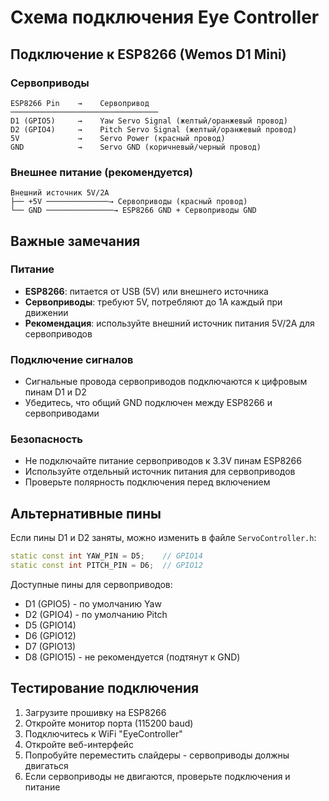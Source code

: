 # Схема подключения Eye Controller

## Подключение к ESP8266 (Wemos D1 Mini)

### Сервоприводы
```
ESP8266 Pin    →    Сервопривод
─────────────────────────────────
D1 (GPIO5)     →    Yaw Servo Signal (желтый/оранжевый провод)
D2 (GPIO4)     →    Pitch Servo Signal (желтый/оранжевый провод)
5V             →    Servo Power (красный провод)
GND            →    Servo GND (коричневый/черный провод)
```

### Внешнее питание (рекомендуется)
```
Внешний источник 5V/2A
├── +5V ──────────────→ Сервоприводы (красный провод)
└── GND ───────────────→ ESP8266 GND + Сервоприводы GND
```

## Важные замечания

### Питание
- **ESP8266**: питается от USB (5V) или внешнего источника
- **Сервоприводы**: требуют 5V, потребляют до 1A каждый при движении
- **Рекомендация**: используйте внешний источник питания 5V/2A для сервоприводов

### Подключение сигналов
- Сигнальные провода сервоприводов подключаются к цифровым пинам D1 и D2
- Убедитесь, что общий GND подключен между ESP8266 и сервоприводами

### Безопасность
- Не подключайте питание сервоприводов к 3.3V пинам ESP8266
- Используйте отдельный источник питания для сервоприводов
- Проверьте полярность подключения перед включением

## Альтернативные пины

Если пины D1 и D2 заняты, можно изменить в файле `ServoController.h`:

```cpp
static const int YAW_PIN = D5;    // GPIO14
static const int PITCH_PIN = D6;  // GPIO12
```

Доступные пины для сервоприводов:
- D1 (GPIO5) - по умолчанию Yaw
- D2 (GPIO4) - по умолчанию Pitch  
- D5 (GPIO14)
- D6 (GPIO12)
- D7 (GPIO13)
- D8 (GPIO15) - не рекомендуется (подтянут к GND)

## Тестирование подключения

1. Загрузите прошивку на ESP8266
2. Откройте монитор порта (115200 baud)
3. Подключитесь к WiFi "EyeController"
4. Откройте веб-интерфейс
5. Попробуйте переместить слайдеры - сервоприводы должны двигаться
6. Если сервоприводы не двигаются, проверьте подключения и питание
